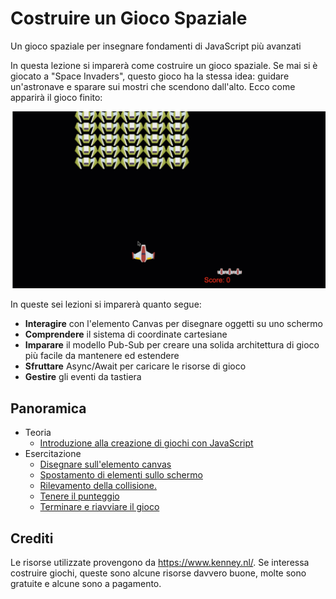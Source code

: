 # Costruire un Gioco Spaziale

Un gioco spaziale per insegnare fondamenti di JavaScript più avanzati

In questa lezione si imparerà come costruire un gioco spaziale. Se mai si è giocato a "Space Invaders", questo gioco ha la stessa idea: guidare un'astronave e sparare sui mostri che scendono dall'alto. Ecco come apparirà il gioco finito:

![Gioco completato](../images/pewpew.gif)

In queste sei lezioni si imparerà quanto segue:

- **Interagire** con l'elemento Canvas per disegnare oggetti su uno schermo
- **Comprendere** il sistema di coordinate cartesiane
- **Imparare** il modello Pub-Sub per creare una solida architettura di gioco più facile da mantenere ed estendere
- **Sfruttare** Async/Await per caricare le risorse di gioco
- **Gestire** gli eventi da tastiera

## Panoramica

- Teoria
  - [Introduzione alla creazione di giochi con JavaScript](1-introduction/translations/README.it.md)
- Esercitazione
  - [Disegnare sull'elemento canvas](2-drawing-to-canvas/translations/README.it.md)
  - [Spostamento di elementi sullo schermo](3-moving-elements-around/translations/README.it.md)
  - [Rilevamento della collisione.](4-collision-detection/translations/README.it.md)
  - [Tenere il punteggio](5-keeping-score/translations/README.it.md)
  - [Terminare e riavviare il gioco](6-end-condition/translations/README.it.md)

## Crediti

Le risorse utilizzate provengono da https://www.kenney.nl/.
Se interessa costruire giochi, queste sono alcune risorse davvero buone, molte sono gratuite e alcune sono a pagamento.
